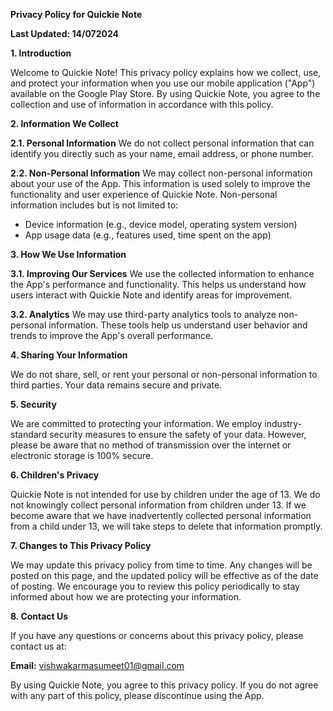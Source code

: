 **Privacy Policy for Quickie Note**

**Last Updated: 14/072024**

**1. Introduction**

Welcome to Quickie Note! This privacy policy explains how we collect, use, and protect your information when you use our mobile application ("App") available on the Google Play Store. By using Quickie Note, you agree to the collection and use of information in accordance with this policy.

**2. Information We Collect**

**2.1. Personal Information**
We do not collect personal information that can identify you directly such as your name, email address, or phone number.

**2.2. Non-Personal Information**
We may collect non-personal information about your use of the App. This information is used solely to improve the functionality and user experience of Quickie Note. Non-personal information includes but is not limited to:
- Device information (e.g., device model, operating system version)
- App usage data (e.g., features used, time spent on the app)

**3. How We Use Information**

**3.1. Improving Our Services**
We use the collected information to enhance the App's performance and functionality. This helps us understand how users interact with Quickie Note and identify areas for improvement.

**3.2. Analytics**
We may use third-party analytics tools to analyze non-personal information. These tools help us understand user behavior and trends to improve the App's overall performance.

**4. Sharing Your Information**

We do not share, sell, or rent your personal or non-personal information to third parties. Your data remains secure and private.

**5. Security**

We are committed to protecting your information. We employ industry-standard security measures to ensure the safety of your data. However, please be aware that no method of transmission over the internet or electronic storage is 100% secure.

**6. Children's Privacy**

Quickie Note is not intended for use by children under the age of 13. We do not knowingly collect personal information from children under 13. If we become aware that we have inadvertently collected personal information from a child under 13, we will take steps to delete that information promptly.

**7. Changes to This Privacy Policy**

We may update this privacy policy from time to time. Any changes will be posted on this page, and the updated policy will be effective as of the date of posting. We encourage you to review this policy periodically to stay informed about how we are protecting your information.

**8. Contact Us**

If you have any questions or concerns about this privacy policy, please contact us at:

**Email:** vishwakarmasumeet01@gmail.com 

By using Quickie Note, you agree to this privacy policy. If you do not agree with any part of this policy, please discontinue using the App.
